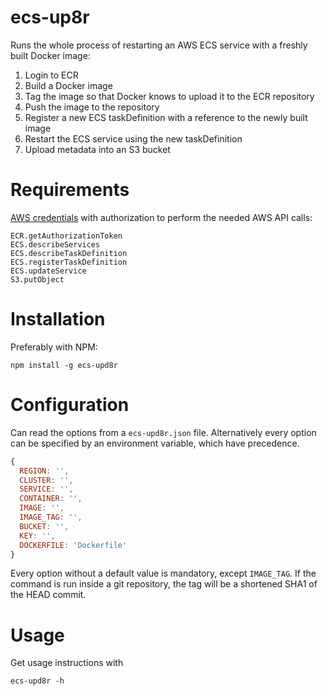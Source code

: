 
# ecs-up8r

Runs the whole process of restarting an AWS ECS service with a freshly built Docker image:

1. Login to ECR
2. Build a Docker image
3. Tag the image so that Docker knows to upload it to the ECR repository
4. Push the image to the repository
5. Register a new ECS taskDefinition with a reference to the newly built image
6. Restart the ECS service using the new taskDefinition
7. Upload metadata into an S3 bucket

# Requirements

[AWS credentials](http://docs.aws.amazon.com/AWSJavaScriptSDK/guide/node-configuring.html)
with authorization to perform the needed AWS API calls:

```
ECR.getAuthorizationToken
ECS.describeServices
ECS.describeTaskDefinition
ECS.registerTaskDefinition
ECS.updateService
S3.putObject
```


# Installation

Preferably with NPM:

```shell
npm install -g ecs-upd8r
```

# Configuration

Can read the options from a `ecs-upd8r.json` file. Alternatively
every option can be specified by an environment variable, which have precedence.

```javascript
{
  REGION: '',
  CLUSTER: '',
  SERVICE: '',
  CONTAINER: '',
  IMAGE: '',
  IMAGE_TAG: '',
  BUCKET: '',
  KEY: '',
  DOCKERFILE: 'Dockerfile'
}
```
Every option without a default value is mandatory, except `IMAGE_TAG`.
If the command is run inside a git repository, the tag will be
a shortened SHA1 of the HEAD commit.

# Usage

Get usage instructions with
```
ecs-upd8r -h
```
